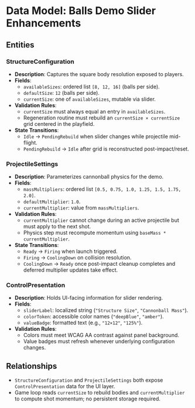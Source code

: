 # Data Model: Balls Demo Slider Enhancements

## Entities

### StructureConfiguration

- **Description**: Captures the square body resolution exposed to players.
- **Fields**:
    - `availableSizes`: ordered list `[8, 12, 16]` (balls per side).
    - `defaultSize`: `12` (balls per side).
    - `currentSize`: one of `availableSizes`, mutable via slider.
- **Validation Rules**:
    - `currentSize` must always equal an entry in `availableSizes`.
    - Regeneration routine must rebuild an `currentSize × currentSize` grid centered in the playfield.
- **State Transitions**:
    - `Idle` → `PendingRebuild` when slider changes while projectile mid-flight.
    - `PendingRebuild` → `Idle` after grid is reconstructed post-impact/reset.

### ProjectileSettings

- **Description**: Parameterizes cannonball physics for the demo.
- **Fields**:
    - `massMultipliers`: ordered list `[0.5, 0.75, 1.0, 1.25, 1.5, 1.75, 2.0]`.
    - `defaultMultiplier`: `1.0`.
    - `currentMultiplier`: value from `massMultipliers`.
- **Validation Rules**:
    - `currentMultiplier` cannot change during an active projectile but must apply to the next shot.
    - Physics step must recompute momentum using `baseMass * currentMultiplier`.
- **State Transitions**:
    - `Ready` → `Firing` when launch triggered.
    - `Firing` → `CoolingDown` on collision resolution.
    - `CoolingDown` → `Ready` once post-impact cleanup completes and deferred multiplier updates take effect.

### ControlPresentation

- **Description**: Holds UI-facing information for slider rendering.
- **Fields**:
    - `sliderLabel`: localized string (`"Structure Size"`, `"Cannonball Mass"`).
    - `colorToken`: accessible color names (`"deepBlue"`, `"amber"`).
    - `valueBadge`: formatted text (e.g., `"12×12"`, `"125%"`).
- **Validation Rules**:
    - Colors must meet WCAG AA contrast against panel background.
    - Value badges must refresh whenever underlying configuration changes.

## Relationships

- `StructureConfiguration` and `ProjectileSettings` both expose `ControlPresentation` data for the UI layer.
- Game loop reads `currentSize` to rebuild bodies and `currentMultiplier` to compute shot momentum; no persistent
  storage required.
